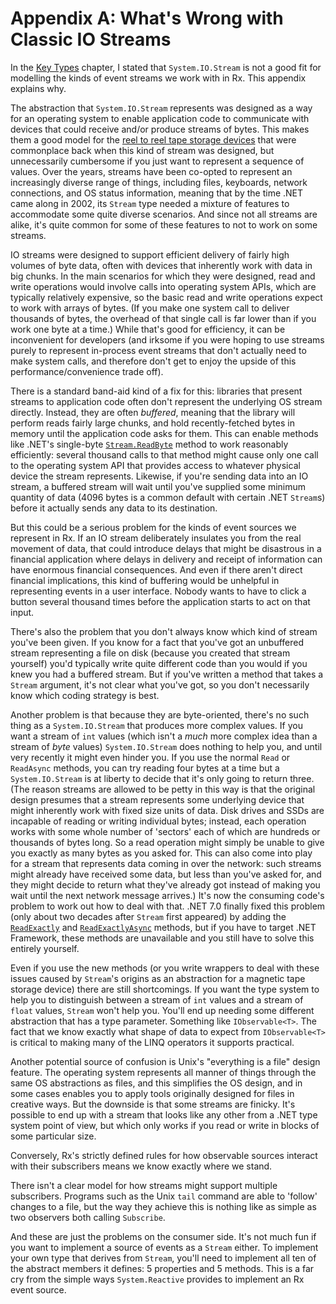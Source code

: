 # Appendix A: What's Wrong with Classic IO Streams

In the [Key Types](02_KeyTypes.md#what-about-streams) chapter, I stated that `System.IO.Stream` is not a good fit for modelling the kinds of event streams we work with in Rx. This appendix explains why.

The abstraction that `System.IO.Stream` represents was designed as a way for an operating system to enable application code to communicate with devices that could receive and/or produce streams of bytes. This makes them a good model for the [reel to reel tape storage devices](https://en.wikipedia.org/wiki/IBM_7-track) that were commonplace back when this kind of stream was designed, but unnecessarily cumbersome if you just want to represent a sequence of values. Over the years, streams have been co-opted to represent an increasingly diverse range of things, including files, keyboards, network connections, and OS status information, meaning that by the time .NET came along in 2002, its `Stream` type needed a mixture of features to accommodate some quite diverse scenarios. And since not all streams are alike, it's quite common for some of these features to not to work on some streams.

IO streams were designed to support efficient delivery of fairly high volumes of byte data, often with devices that inherently work with data in big chunks. In the main scenarios for which they were designed, read and write operations would involve calls into operating system APIs, which are typically relatively expensive, so the basic read and write operations expect to work with arrays of bytes. (If you make one system call to deliver thousands of bytes, the overhead of that single call is far lower than if you work one byte at a time.) While that's good for efficiency, it can be inconvenient for developers (and irksome if you were hoping to use streams purely to represent in-process event streams that don't actually need to make system calls, and therefore don't get to enjoy the upside of this performance/convenience trade off).

There is a standard band-aid kind of a fix for this: libraries that present streams to application code often don't represent the underlying OS stream directly. Instead, they are often _buffered_, meaning that the library will perform reads fairly large chunks, and hold recently-fetched bytes in memory until the application code asks for them. This can enable methods like .NET's single-byte [`Stream.ReadByte`](https://learn.microsoft.com/en-us/dotnet/api/system.io.stream.readbyte) method to work reasonably efficiently: several thousand calls to that method might cause only one call to the operating system API that provides access to whatever physical device the stream represents. Likewise, if you're sending data into an IO stream, a buffered stream will wait until you've supplied some minimum quantity of data (4096 bytes is a common default with certain .NET `Stream`s) before it actually sends any data to its destination.

But this could be a serious problem for the kinds of event sources we represent in Rx. If an IO stream deliberately insulates you from the real movement of data, that could introduce delays that might be disastrous in a financial application where delays in delivery and receipt of information can have enormous financial consequences. And even if there aren't direct financial implications, this kind of buffering would be unhelpful in representing events in a user interface. Nobody wants to have to click a button several thousand times before the application starts to act on that input.

There's also the problem that you don't always know which kind of stream you've been given. If you know for a fact that you've got an unbuffered stream representing a file on disk (because you created that stream yourself) you'd typically write quite different code than you would if you knew you had a buffered stream. But if you've written a method that takes a `Stream` argument, it's not clear what you've got, so you don't necessarily know which coding strategy is best.

Another problem is that because they are byte-oriented, there's no such thing as a `System.IO.Stream` that produces more complex values. If you want a stream of `int` values (which isn't a _much_ more complex idea than a stream of _byte_ values) `System.IO.Stream` does nothing to help you, and until very recently it might even hinder you. If you use the normal `Read` or `ReadAsync` methods, you can try reading four bytes at a time but a `System.IO.Stream` is at liberty to decide that it's only going to return three. (The reason streams are allowed to be petty in this way is that the original design presumes that a stream represents some underlying device that might inherently work with fixed size units of data. Disk drives and SSDs are incapable of reading or writing individual bytes; instead, each operation works with some whole number of 'sectors' each of which are hundreds or thousands of bytes long. So a read operation might simply be unable to give you exactly as many bytes as you asked for. This can also come into play for a stream that represents data coming in over the network: such streams might already have received some data, but less than you've asked for, and they might decide to return what they've already got instead of making you wait until the next network message arrives.) It's now the consuming code's problem to work out how to deal with that. .NET 7.0 finally fixed this problem (only about two decades after `Stream` first appeared) by adding the [`ReadExactly`](https://learn.microsoft.com/en-us/dotnet/api/system.io.stream.readexactly) and [`ReadExactlyAsync`](https://learn.microsoft.com/en-us/dotnet/api/system.io.stream.readexactlyasync) methods, but if you have to target .NET Framework, these methods are unavailable and you still have to solve this entirely yourself.

Even if you use the new methods (or you write wrappers to deal with these issues caused by `Stream`'s origins as an abstraction for a magnetic tape storage device) there are still shortcomings. If you want the type system to help you to distinguish between a stream of `int` values and a stream of `float` values, `Stream` won't help you. You'll end up needing some different abstraction that has a type parameter. Something like `IObservable<T>`. The fact that we know exactly what shape of data to expect from `IObservable<T>` is critical to making many of the LINQ operators it supports practical.

Another potential source of confusion is Unix's "everything is a file" design feature. The operating system represents all manner of things through the same OS abstractions as files, and this simplifies the OS design, and in some cases enables you to apply tools originally designed for files in creative ways. But the downside is that some streams are finicky. It's possible to end up with a stream that looks like any other from a .NET type system point of view, but which only works if you read or write in blocks of some particular size.

Conversely, Rx's strictly defined rules for how observable sources interact with their subscribers means we know exactly where we stand.

There isn't a clear model for how streams might support multiple subscribers. Programs such as the Unix `tail` command are able to 'follow' changes to a file, but the way they achieve this is nothing like as simple as two observers both calling `Subscribe`.

And these are just the problems on the consumer side. It's not much fun if you want to implement a source of events as a `Stream` either. To implement your own type that derives from `Stream`, you'll need to implement all ten of the abstract members it defines: 5 properties and 5 methods. This is a far cry from the simple ways `System.Reactive` provides to implement an Rx event source.